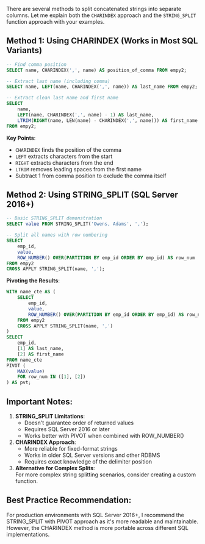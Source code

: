 There are several methods to split concatenated strings into separate columns. Let me explain both the `CHARINDEX` approach and the `STRING_SPLIT` function approach with your examples.

## Method 1: Using CHARINDEX (Works in Most SQL Variants)

```SQL
-- Find comma position
SELECT name, CHARINDEX(',', name) AS position_of_comma FROM empy2;

-- Extract last name (including comma)
SELECT name, LEFT(name, CHARINDEX(',', name)) AS last_name FROM empy2;

-- Extract clean last name and first name
SELECT
    name,
    LEFT(name, CHARINDEX(',', name) - 1) AS last_name,
    LTRIM(RIGHT(name, LEN(name) - CHARINDEX(',', name))) AS first_name
FROM empy2;
```

**Key Points**:

- `CHARINDEX` finds the position of the comma
- `LEFT` extracts characters from the start
- `RIGHT` extracts characters from the end
- `LTRIM` removes leading spaces from the first name
- Subtract 1 from comma position to exclude the comma itself

## Method 2: Using STRING_SPLIT (SQL Server 2016+)

```SQL
-- Basic STRING_SPLIT demonstration
SELECT value FROM STRING_SPLIT('Owens, Adams', ',');

-- Split all names with row numbering
SELECT
    emp_id,
    value,
    ROW_NUMBER() OVER(PARTITION BY emp_id ORDER BY emp_id) AS row_num
FROM empy2
CROSS APPLY STRING_SPLIT(name, ',');
```

**Pivoting the Results**:

```SQL
WITH name_cte AS (
    SELECT
        emp_id,
        value,
        ROW_NUMBER() OVER(PARTITION BY emp_id ORDER BY emp_id) AS row_num
    FROM empy2
    CROSS APPLY STRING_SPLIT(name, ',')
)
SELECT
    emp_id,
    [1] AS last_name,
    [2] AS first_name
FROM name_cte
PIVOT (
    MAX(value)
    FOR row_num IN ([1], [2])
) AS pvt;
```

## Important Notes:

1. **STRING_SPLIT Limitations**:
    - Doesn't guarantee order of returned values
    - Requires SQL Server 2016 or later
    - Works better with PIVOT when combined with ROW_NUMBER()
2. **CHARINDEX Approach**:
    - More reliable for fixed-format strings
    - Works in older SQL Server versions and other RDBMS
    - Requires exact knowledge of the delimiter position
3. **Alternative for Complex Splits**:  
    For more complex string splitting scenarios, consider creating a custom function.  
    

## Best Practice Recommendation:

For production environments with SQL Server 2016+, I recommend the STRING_SPLIT with PIVOT approach as it's more readable and maintainable. However, the CHARINDEX method is more portable across different SQL implementations.
